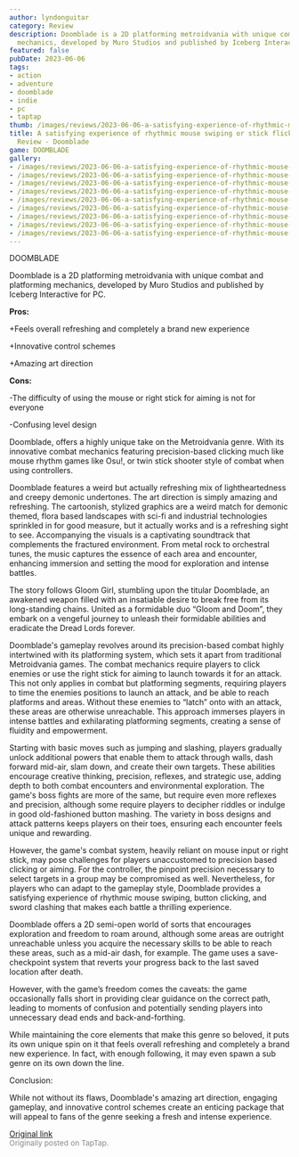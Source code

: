 ```yaml
---
author: lyndonguitar
category: Review
description: Doomblade is a 2D platforming metroidvania with unique combat and platforming
  mechanics, developed by Muro Studios and published by Iceberg Interactive for PC.
featured: false
pubDate: 2023-06-06
tags:
- action
- adventure
- doomblade
- indie
- pc
- taptap
thumb: /images/reviews/2023-06-06-a-satisfying-experience-of-rhythmic-mouse-swiping-or-stick-flicking--full-review---doombl-0.avif
title: A satisfying experience of rhythmic mouse swiping or stick flicking | Full
  Review - Doomblade
game: DOOMBLADE
gallery:
- /images/reviews/2023-06-06-a-satisfying-experience-of-rhythmic-mouse-swiping-or-stick-flicking--full-review---doombl-0.avif
- /images/reviews/2023-06-06-a-satisfying-experience-of-rhythmic-mouse-swiping-or-stick-flicking--full-review---doombl-1.avif
- /images/reviews/2023-06-06-a-satisfying-experience-of-rhythmic-mouse-swiping-or-stick-flicking--full-review---doombl-2.avif
- /images/reviews/2023-06-06-a-satisfying-experience-of-rhythmic-mouse-swiping-or-stick-flicking--full-review---doombl-3.avif
- /images/reviews/2023-06-06-a-satisfying-experience-of-rhythmic-mouse-swiping-or-stick-flicking--full-review---doombl-4.avif
- /images/reviews/2023-06-06-a-satisfying-experience-of-rhythmic-mouse-swiping-or-stick-flicking--full-review---doombl-5.avif
- /images/reviews/2023-06-06-a-satisfying-experience-of-rhythmic-mouse-swiping-or-stick-flicking--full-review---doombl-6.avif
- /images/reviews/2023-06-06-a-satisfying-experience-of-rhythmic-mouse-swiping-or-stick-flicking--full-review---doombl-7.avif
- /images/reviews/2023-06-06-a-satisfying-experience-of-rhythmic-mouse-swiping-or-stick-flicking--full-review---doombl-8.avif
---
```

DOOMBLADE

Doomblade is a 2D platforming metroidvania with unique combat and platforming mechanics, developed by Muro Studios and published by Iceberg Interactive for PC.


**Pros:**


+Feels overall refreshing and completely a brand new experience

+Innovative control schemes

+Amazing art direction


**Cons:**


-The difficulty of using the mouse or right stick for aiming is not for everyone

-Confusing level design

Doomblade, offers a highly unique take on the Metroidvania genre. With its innovative combat mechanics featuring precision-based clicking much like mouse rhythm games like Osu!, or twin stick shooter style of combat when using controllers.

Doomblade features a weird but actually refreshing mix of lightheartedness and creepy demonic undertones. The art direction is simply amazing and refreshing. The cartoonish, stylized graphics are a weird match for demonic themed, flora based landscapes with sci-fi and industrial technologies sprinkled in for good measure, but it actually works and is a refreshing sight to see. Accompanying the visuals is a captivating soundtrack that complements the fractured environment. From metal rock to orchestral tunes, the music captures the essence of each area and encounter, enhancing immersion and setting the mood for exploration and intense battles.

The story follows Gloom Girl, stumbling upon the titular Doomblade, an awakened weapon filled with an insatiable desire to break free from its long-standing chains. United as a formidable duo “Gloom and Doom”, they embark on a vengeful journey to unleash their formidable abilities and eradicate the Dread Lords forever.

Doomblade's gameplay revolves around its precision-based combat highly intertwined with its platforming system, which sets it apart from traditional Metroidvania games. The combat mechanics require players to click enemies or use the right stick for aiming to launch towards it for an attack. This not only applies in combat but platforming segments, requiring players to time the enemies positions to launch an attack, and be able to reach platforms and areas. Without these enemies to “latch” onto with an attack, these areas are otherwise unreachable. This approach immerses players in intense battles and exhilarating platforming segments, creating a sense of fluidity and empowerment.

Starting with basic moves such as jumping and slashing, players gradually unlock additional powers that enable them to attack through walls, dash forward mid-air, slam down, and create their own targets. These abilities encourage creative thinking, precision, reflexes, and strategic use, adding depth to both combat encounters and environmental exploration. The game's boss fights are more of the same, but require even more reflexes and precision, although some require players to decipher riddles or indulge in good old-fashioned button mashing. The variety in boss designs and attack patterns keeps players on their toes, ensuring each encounter feels unique and rewarding.

However, the game's combat system, heavily reliant on mouse input or right stick, may pose challenges for players unaccustomed to precision based clicking or aiming. For the controller, the pinpoint precision necessary to select targets in a group may be compromised as well. Nevertheless, for players who can adapt to the gameplay style, Doomblade provides a satisfying experience of rhythmic mouse swiping, button clicking, and sword clashing that makes each battle a thrilling experience.

Doomblade offers a 2D semi-open world of sorts that encourages exploration and freedom to roam around, although some areas are outright unreachable unless you acquire the necessary skills to be able to reach these areas, such as a mid-air dash, for example. The game uses a save-checkpoint system that reverts your progress back to the last saved location after death.

However, with the game’s freedom comes the caveats: the game occasionally falls short in providing clear guidance on the correct path, leading to moments of confusion and potentially sending players into unnecessary dead ends and back-and-forthing.

While maintaining the core elements that make this genre so beloved, it puts its own unique spin on it that feels overall refreshing and completely a brand new experience. In fact, with enough following, it may even spawn a sub genre on its own down the line.

Conclusion:

While not without its flaws, Doomblade's amazing art direction, engaging gameplay, and innovative control schemes create an enticing package that will appeal to fans of the genre seeking a fresh and intense experience.

[Original link](https://www.taptap.io/post/5771393)<br><span style="font-size: 0.95em; color: #888;">Originally posted on TapTap.</span>
